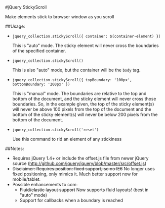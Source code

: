 #jQuery StickyScroll

Make elements stick to browser window as you scroll


##Usage:
- `jquery_collection.stickyScroll({ container: $(container-element) })`

  This is "auto" mode. The sticky element will never cross the boundaries
  of the specified container.
  
- `jquery_collection.stickyScroll()`

  This is also "auto" mode, but the container will be the `body` tag.
  
- `jquery_collection.stickyScroll({ topBoundary: '100px', bottomBoundary: '200px' })`

  This is "manual" mode. The boundaries are relative to the top and bottom of
  the document, and the sticky element will never cross those boundaries. So,
  in the example given, the top of the sticky element(s) will never be above
  100 pixels from the top of the document and the bottom of the sticky
  element(s) will never be below 200 pixels from the bottom of the document.
  
- `jquery_collection.stickyScroll('reset')`

  Use this command to rid an element of any stickiness
  
##Notes:
- Requires jQuery 1.4+ or include the offset.js file from newer jQuery source (http://github.com/jquery/jquery/blob/master/src/offset.js)
- <del>Disclaimer: Requires position: fixed support, so no IE6</del> No longer uses fixed positioning, only mimics it. Much better support now for mobile/tablet.
- Possible enhancements to com: 
	- <del>Fluid/elastic layout support</del> Now supports fluid layouts! (best in "auto" mode)
	- Support for callbacks when a boundary is reached